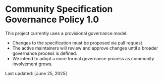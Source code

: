 # Community Specification Governance Policy 1.0

This project currently uses a provisional governance model.

- Changes to the specification must be proposed via pull request.
- The active maintainers will review and approve changes until a broader governance process is defined.
- We intend to adopt a more formal governance process as community involvement grows.

Last updated: [June 25, 2025]
